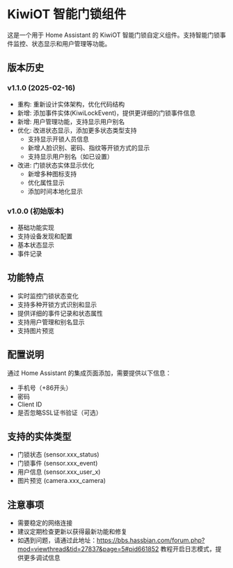 # KiwiOT 智能门锁组件

这是一个用于 Home Assistant 的 KiwiOT 智能门锁自定义组件。支持智能门锁事件监控、状态显示和用户管理等功能。

## 版本历史

### v1.1.0 (2025-02-16)
- 重构: 重新设计实体架构，优化代码结构
- 新增: 添加事件实体(KiwiLockEvent)，提供更详细的门锁事件信息
- 新增: 用户管理功能，支持显示用户别名
- 优化: 改进状态显示，添加更多状态类型支持
  - 支持显示开锁人员信息
  - 新增人脸识别、密码、指纹等开锁方式的显示
  - 支持显示用户别名（如已设置）
- 改进: 门锁状态实体显示优化
  - 新增多种图标支持
  - 优化属性显示
  - 添加时间本地化显示

### v1.0.0 (初始版本)
- 基础功能实现
- 支持设备发现和配置
- 基本状态显示
- 事件记录

## 功能特点

- 实时监控门锁状态变化
- 支持多种开锁方式识别和显示
- 提供详细的事件记录和状态属性
- 支持用户管理和别名显示
- 支持图片预览

## 配置说明

通过 Home Assistant 的集成页面添加，需要提供以下信息：
- 手机号（+86开头）
- 密码
- Client ID
- 是否忽略SSL证书验证（可选）

## 支持的实体类型

- 门锁状态 (sensor.xxx_status)
- 门锁事件 (sensor.xxx_event)
- 用户信息 (sensor.xxx_user_x)
- 图片预览 (camera.xxx_camera)

## 注意事项

- 需要稳定的网络连接
- 建议定期检查更新以获得最新功能和修复
- 如遇到问题，请通过此地址：https://bbs.hassbian.com/forum.php?mod=viewthread&tid=27837&page=5#pid661852 教程开启日志模式，提供更多调试信息